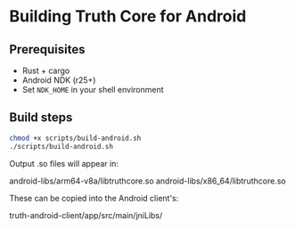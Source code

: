 # Building Truth Core for Android

## Prerequisites
- Rust + cargo
- Android NDK (r25+)
- Set `NDK_HOME` in your shell environment

## Build steps
```bash
chmod +x scripts/build-android.sh
./scripts/build-android.sh
```

Output .so files will appear in:

android-libs/arm64-v8a/libtruthcore.so
android-libs/x86_64/libtruthcore.so

These can be copied into the Android client's:

truth-android-client/app/src/main/jniLibs/

